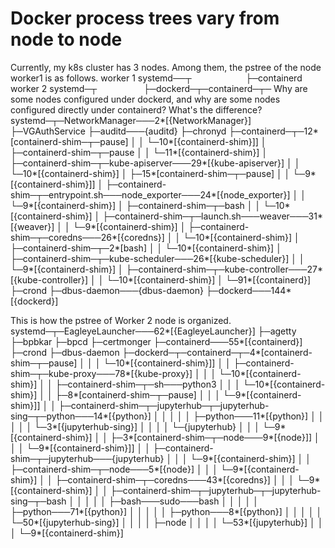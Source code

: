 
# Docker process trees vary from node to node

Currently, my k8s cluster has 3 nodes.
Among them, the pstree of the node worker1 is as follows.
worker 1
systemd──┬
                             ├─containerd
worker 2
systemd─┬
                         ├─dockerd─┬─containerd─┬─
Why are some nodes configured under dockerd, and why are some nodes configured directly under containerd?
What's the difference?
systemd─┬─NetworkManager───2*[{NetworkManager}]
        ├─VGAuthService
        ├─auditd───{auditd}
        ├─chronyd
        ├─containerd─┬─12*[containerd-shim─┬─pause]
        │            │                     └─10*[{containerd-shim}]]
        │            ├─containerd-shim─┬─pause
        │            │                 └─11*[{containerd-shim}]
        │            ├─containerd-shim─┬─kube-apiserver───29*[{kube-apiserver}]
        │            │                 └─10*[{containerd-shim}]
        │            ├─15*[containerd-shim─┬─pause]
        │            │                     └─9*[{containerd-shim}]]
        │            ├─containerd-shim─┬─entrypoint.sh───node_exporter───24*[{node_exporter}]
        │            │                 └─9*[{containerd-shim}]
        │            ├─containerd-shim─┬─bash
        │            │                 └─10*[{containerd-shim}]
        │            ├─containerd-shim─┬─launch.sh───weaver───31*[{weaver}]
        │            │                 └─9*[{containerd-shim}]
        │            ├─containerd-shim─┬─coredns───26*[{coredns}]
        │            │                 └─10*[{containerd-shim}]
        │            ├─containerd-shim─┬─2*[bash]
        │            │                 └─10*[{containerd-shim}]
        │            ├─containerd-shim─┬─kube-scheduler───26*[{kube-scheduler}]
        │            │                 └─9*[{containerd-shim}]
        │            ├─containerd-shim─┬─kube-controller───27*[{kube-controller}]
        │            │                 └─10*[{containerd-shim}]
        │            └─91*[{containerd}]
        ├─crond
        ├─dbus-daemon───{dbus-daemon}
        ├─dockerd───144*[{dockerd}]

This is how the pstree of Worker 2 node is organized.
systemd─┬─EagleyeLauncher───62*[{EagleyeLauncher}]
        ├─agetty
        ├─bpbkar
        ├─bpcd
        ├─certmonger
        ├─containerd───55*[{containerd}]
        ├─crond
        ├─dbus-daemon
        ├─dockerd─┬─containerd─┬─4*[containerd-shim─┬─pause]
        │         │            │                    └─10*[{containerd-shim}]]
        │         │            ├─containerd-shim─┬─kube-proxy───78*[{kube-proxy}]
        │         │            │                 └─10*[{containerd-shim}]
        │         │            ├─containerd-shim─┬─sh───python3
        │         │            │                 └─10*[{containerd-shim}]
        │         │            ├─8*[containerd-shim─┬─pause]
        │         │            │                    └─9*[{containerd-shim}]]
        │         │            ├─containerd-shim─┬─jupyterhub─┬─jupyterhub-sing─┬─python───14*[{python}]
        │         │            │                 │            │                 ├─python───11*[{python}]
        │         │            │                 │            │                 └─3*[{jupyterhub-sing}]
        │         │            │                 │            └─{jupyterhub}
        │         │            │                 └─9*[{containerd-shim}]
        │         │            ├─3*[containerd-shim─┬─node───9*[{node}]]
        │         │            │                    └─9*[{containerd-shim}]]
        │         │            ├─containerd-shim─┬─jupyterhub───{jupyterhub}
        │         │            │                 └─9*[{containerd-shim}]
        │         │            ├─containerd-shim─┬─node───5*[{node}]
        │         │            │                 └─9*[{containerd-shim}]
        │         │            ├─containerd-shim─┬─coredns───43*[{coredns}]
        │         │            │                 └─9*[{containerd-shim}]
        │         │            ├─containerd-shim─┬─jupyterhub─┬─jupyterhub-sing─┬─bash
        │         │            │                 │            │                 ├─bash───sudo───bash
        │         │            │                 │            │                 ├─python───71*[{python}]
        │         │            │                 │            │                 ├─python───8*[{python}]
        │         │            │                 │            │                 └─50*[{jupyterhub-sing}]
        │         │            │                 │            ├─node
        │         │            │                 │            └─53*[{jupyterhub}]
        │         │            │                 └─9*[{containerd-shim}] 




        